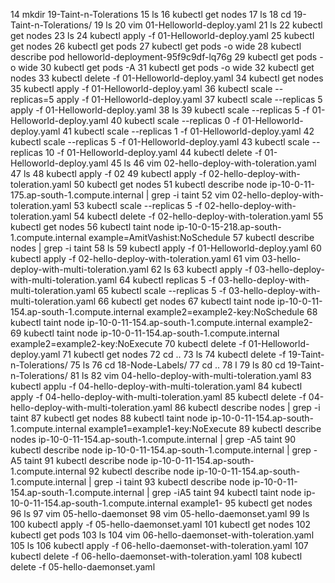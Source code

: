  14  mkdir 19-Taint-n-Tolerations
   15  ls
   16  kubectl get nodes
   17  ls
   18  cd 19-Taint-n-Tolerations/
   19  ls
   20  vim 01-Helloworld-deploy.yaml
   21  ls
   22  kubectl get nodes
   23  ls
   24  kubectl apply -f 01-Helloworld-deploy.yaml
   25  kubectl get nodes
   26  kubectl get pods
   27  kubectl get pods -o wide
   28  kubectl describe pod helloworld-deployment-95f9c9df-lq76g
   29  kubectl get pods -o wide
   30  kubectl get pods -A
   31  kubectl get pods -o wide
   32  kubectl get nodes
   33  kubectl delete -f 01-Helloworld-deploy.yaml
   34  kubectl get nodes
   35  kubectl apply -f 01-Helloworld-deploy.yaml
   36  kubectl scale --replicas=5 apply -f 01-Helloworld-deploy.yaml
   37  kubectl scale --replicas 5 apply -f 01-Helloworld-deploy.yaml
   38  ls
   39  kubectl scale --replicas 5  -f 01-Helloworld-deploy.yaml
   40  kubectl scale --replicas 0  -f 01-Helloworld-deploy.yaml
   41  kubectl scale --replicas 1  -f 01-Helloworld-deploy.yaml
   42  kubectl scale --replicas 5  -f 01-Helloworld-deploy.yaml
   43  kubectl scale --replicas 10  -f 01-Helloworld-deploy.yaml
   44  kubectl delete -f 01-Helloworld-deploy.yaml
   45  ls
   46  vim 02-hello-deploy-with-toleration.yaml
   47  ls
   48  kubectl apply -f 02
   49  kubectl apply -f 02-hello-deploy-with-toleration.yaml
   50  kubectl get nodes
   51  kubectl describe node ip-10-0-11-175.ap-south-1.compute.internal | grep -i taint
   52  vim 02-hello-deploy-with-toleration.yaml
   53  kubectl scale --replicas 5  -f 02-hello-deploy-with-toleration.yaml
   54  kubectl delete -f 02-hello-deploy-with-toleration.yaml
   55  kubectl get nodes
   56  kubectl taint node ip-10-0-15-218.ap-south-1.compute.internal example=AmitVashist:NoSchedule
   57  kubectl describe nodes | grep -i taint
   58  ls
   59  kubectl apply -f 01-Helloworld-deploy.yaml
   60  kubectl apply -f 02-hello-deploy-with-toleration.yaml
   61  vim 03-hello-deploy-with-multi-toleration.yaml
   62  ls
   63  kubectl apply -f 03-hello-deploy-with-multi-toleration.yaml
   64  kubectl replicas 5  -f 03-hello-deploy-with-multi-toleration.yaml
   65  kubectl scale --replicas 5  -f 03-hello-deploy-with-multi-toleration.yaml
   66  kubectl get nodes
   67  kubectl taint node ip-10-0-11-154.ap-south-1.compute.internal example2=example2-key:NoSchedule
   68  kubectl taint node ip-10-0-11-154.ap-south-1.compute.internal example2-
   69  kubectl taint node ip-10-0-11-154.ap-south-1.compute.internal example2=example2-key:NoExecute
   70  kubectl delete -f 01-Helloworld-deploy.yaml
   71  kubectl get nodes
   72  cd ..
   73  ls
   74  kubectl delete -f 19-Taint-n-Tolerations/
   75  ls
   76  cd 18-Node-Labels/
   77  cd ..
   78  l
   79  ls
   80  cd 19-Taint-n-Tolerations/
   81  ls
   82  vim 04-hello-deploy-with-multi-toleration.yaml
   83  kubectl applu -f 04-hello-deploy-with-multi-toleration.yaml
   84  kubectl apply -f 04-hello-deploy-with-multi-toleration.yaml
   85  kubectl delete -f  04-hello-deploy-with-multi-toleration.yaml
   86  kubectl describe nodes | grep -i taint
   87  kubectl get nodes
   88  kubectl taint node ip-10-0-11-154.ap-south-1.compute.internal example1=example1-key:NoExecute
   89  kubectl describe nodes ip-10-0-11-154.ap-south-1.compute.internal | grep -A5 taint
   90  kubectl describe node ip-10-0-11-154.ap-south-1.compute.internal | grep -A5 taint
   91  kubectl describe node ip-10-0-11-154.ap-south-1.compute.internal
   92  kubectl describe node ip-10-0-11-154.ap-south-1.compute.internal | grep -i taint
   93  kubectl describe node ip-10-0-11-154.ap-south-1.compute.internal | grep -iA5 taint
   94  kubectl taint node ip-10-0-11-154.ap-south-1.compute.internal example1-
   95  kubectl get nodes
   96  ls
   97  vim 05-hello-daemonset
   98  vim 05-hello-daemonset.yaml
   99  ls
  100  kubectl apply -f 05-hello-daemonset.yaml
  101  kubectl get nodes
  102  kubectl get pods
  103  ls
  104  vim 06-hello-daemonset-with-toleration.yaml
  105  ls
  106  kubectl apply -f 06-hello-daemonset-with-toleration.yaml
  107  kubectl delete -f 06-hello-daemonset-with-toleration.yaml
  108  kubectl delete -f 05-hello-daemonset.yaml
